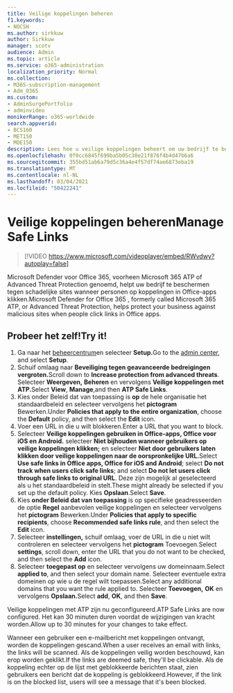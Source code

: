 ```yaml
---
title: Veilige koppelingen beheren
f1.keywords:
- NOCSH
ms.author: sirkkuw
author: Sirkkuw
manager: scotv
audience: Admin
ms.topic: article
ms.service: o365-administration
localization_priority: Normal
ms.collection:
- M365-subscription-management
- Adm_O365
ms.custom:
- AdminSurgePortfolio
- adminvideo
monikerRange: o365-worldwide
search.appverid:
- BCS160
- MET150
- MOE150
description: Lees hoe u veilige koppelingen beheert om uw bedrijf te beschermen tegen schadelijke sites.
ms.openlocfilehash: 0f0cc6845f699ba5b05c30e21f876f4b4d47b6a6
ms.sourcegitcommit: 355bd51ab6a79d5c36a4e4f57df74ae6873eba19
ms.translationtype: MT
ms.contentlocale: nl-NL
ms.lasthandoff: 03/04/2021
ms.locfileid: "50422241"
---
```

# <a name="manage-safe-links"></a><span data-ttu-id="1a6d9-103">Veilige koppelingen beheren</span><span class="sxs-lookup"><span data-stu-id="1a6d9-103">Manage Safe Links</span></span>

> [!VIDEO https://www.microsoft.com/videoplayer/embed/RWvdwy?autoplay=false]

<span data-ttu-id="1a6d9-104">Microsoft Defender voor Office 365, voorheen Microsoft 365 ATP of Advanced Threat Protection genoemd, helpt uw bedrijf te beschermen tegen schadelijke sites wanneer personen op koppelingen in Office-apps klikken.</span><span class="sxs-lookup"><span data-stu-id="1a6d9-104">Microsoft Defender for Office 365 , formerly called Microsoft 365 ATP, or Advanced Threat Protection, helps protect your business against malicious sites when people click links in Office apps.</span></span>

## <a name="try-it"></a><span data-ttu-id="1a6d9-105">Probeer het zelf!</span><span class="sxs-lookup"><span data-stu-id="1a6d9-105">Try it!</span></span>

1. <span data-ttu-id="1a6d9-106">Ga naar het [beheercentrum](https://admin.microsoft.com)en selecteer **Setup.**</span><span class="sxs-lookup"><span data-stu-id="1a6d9-106">Go to the [admin center](https://admin.microsoft.com), and select **Setup**.</span></span>
1. <span data-ttu-id="1a6d9-107">Schuif omlaag naar **Beveiliging tegen geavanceerde bedreigingen vergroten.**</span><span class="sxs-lookup"><span data-stu-id="1a6d9-107">Scroll down to **Increase protection from advanced threats**.</span></span> <span data-ttu-id="1a6d9-108">Selecteer **Weergeven,** **Beheren** en vervolgens **Veilige koppelingen met ATP.**</span><span class="sxs-lookup"><span data-stu-id="1a6d9-108">Select **View**, **Manage**,and then **ATP Safe Links**.</span></span>
1. <span data-ttu-id="1a6d9-109">Kies onder Beleid dat van toepassing  is **op** de hele organisatie het standaardbeleid en selecteer vervolgens het **pictogram** Bewerken.</span><span class="sxs-lookup"><span data-stu-id="1a6d9-109">Under **Policies that apply to the entire organization**, choose the **Default** policy, and then select the **Edit** icon.</span></span>
1. <span data-ttu-id="1a6d9-110">Voer een URL in die u wilt blokkeren.</span><span class="sxs-lookup"><span data-stu-id="1a6d9-110">Enter a URL that you want to block.</span></span>
1. <span data-ttu-id="1a6d9-111">Selecteer **Veilige koppelingen gebruiken in Office-apps, Office voor iOS en Android.** selecteer **Niet bijhouden wanneer gebruikers op veilige koppelingen klikken;** en selecteer **Niet door gebruikers laten klikken door veilige koppelingen naar de oorspronkelijke URL.**</span><span class="sxs-lookup"><span data-stu-id="1a6d9-111">Select **Use safe links in Office apps, Office for iOS and Android**; select **Do not track when users click safe links**; and select **Do not let users click through safe links to original URL**.</span></span> <span data-ttu-id="1a6d9-112">Deze zijn mogelijk al geselecteerd als u het standaardbeleid in stelt.</span><span class="sxs-lookup"><span data-stu-id="1a6d9-112">These might already be selected if you set up the default policy.</span></span> <span data-ttu-id="1a6d9-113">Kies **Opslaan**.</span><span class="sxs-lookup"><span data-stu-id="1a6d9-113">Select **Save**.</span></span>
1. <span data-ttu-id="1a6d9-114">Kies **onder Beleid dat van toepassing** is op specifieke geadresseerden de optie **Regel** aanbevolen veilige koppelingen en selecteer vervolgens het **pictogram** Bewerken.</span><span class="sxs-lookup"><span data-stu-id="1a6d9-114">Under **Policies that apply to specific recipients**, choose **Recommended safe links rule**, and then select the **Edit** icon.</span></span>
1. <span data-ttu-id="1a6d9-115">Selecteer **instellingen,** schuif omlaag, voer de URL in die u niet wilt controleren en selecteer vervolgens het **pictogram** Toevoegen.</span><span class="sxs-lookup"><span data-stu-id="1a6d9-115">Select **settings**, scroll down, enter the URL that you do not want to be checked, and then select the **Add** icon.</span></span>
1. <span data-ttu-id="1a6d9-116">Selecteer **toegepast op** en selecteer vervolgens uw domeinnaam.</span><span class="sxs-lookup"><span data-stu-id="1a6d9-116">Select **applied to**, and then select your domain name.</span></span> <span data-ttu-id="1a6d9-117">Selecteer eventuele extra domeinen op wie u de regel wilt toepassen.</span><span class="sxs-lookup"><span data-stu-id="1a6d9-117">Select any additional domains that you want the rule applied to.</span></span> <span data-ttu-id="1a6d9-118">Selecteer **Toevoegen,** **OK** en vervolgens **Opslaan.**</span><span class="sxs-lookup"><span data-stu-id="1a6d9-118">Select **add**, **OK**, and then **Save**.</span></span>

<span data-ttu-id="1a6d9-119">Veilige koppelingen met ATP zijn nu geconfigureerd.</span><span class="sxs-lookup"><span data-stu-id="1a6d9-119">ATP Safe Links are now configured.</span></span> <span data-ttu-id="1a6d9-120">Het kan 30 minuten duren voordat de wijzigingen van kracht worden.</span><span class="sxs-lookup"><span data-stu-id="1a6d9-120">Allow up to 30 minutes for your changes to take effect.</span></span>

<span data-ttu-id="1a6d9-121">Wanneer een gebruiker een e-mailbericht met koppelingen ontvangt, worden de koppelingen gescand.</span><span class="sxs-lookup"><span data-stu-id="1a6d9-121">When a user receives an email with links, the links will be scanned.</span></span> <span data-ttu-id="1a6d9-122">Als de koppelingen veilig worden beschouwd, kan erop worden geklikt.</span><span class="sxs-lookup"><span data-stu-id="1a6d9-122">If the links are deemed safe, they'll be clickable.</span></span> <span data-ttu-id="1a6d9-123">Als de koppeling echter op de lijst met geblokkeerde berichten staat, zien gebruikers een bericht dat de koppeling is geblokkeerd.</span><span class="sxs-lookup"><span data-stu-id="1a6d9-123">However, if the link is on the blocked list, users will see a message that it's been blocked.</span></span>
